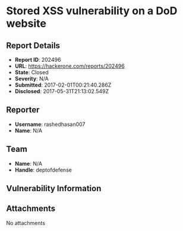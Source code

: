# Stored XSS vulnerability on a DoD website

## Report Details
- **Report ID**: 202496
- **URL**: https://hackerone.com/reports/202496
- **State**: Closed
- **Severity**: N/A
- **Submitted**: 2017-02-01T00:21:40.286Z
- **Disclosed**: 2017-05-31T21:13:02.549Z

## Reporter
- **Username**: rashedhasan007
- **Name**: N/A

## Team
- **Name**: N/A
- **Handle**: deptofdefense

## Vulnerability Information


## Attachments
No attachments
